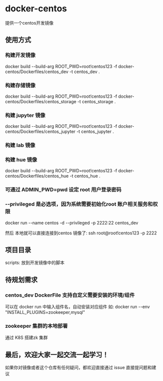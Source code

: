 # docker-centos
提供一个centos开发镜像

## 使用方式
### 构建开发镜像
docker build --build-arg ROOT_PWD=root!centos123 -f docker-centos/Dockerfiles/centos_dev -t centos_dev .

### 构建存储镜像
docker build --build-arg ROOT_PWD=root!centos123 -f docker-centos/Dockerfiles/centos_storage -t centos_storage .

### 构建 jupyter 镜像
docker build --build-arg ROOT_PWD=root!centos123 -f docker-centos/Dockerfiles/centos_jupyter -t centos_jupyter .

### 构建 lab 镜像

### 构建 hue 镜像
docker build --build-arg ROOT_PWD=root!centos123 -f docker-centos/Dockerfiles/centos_hue -t centos_hue .

### 可通过 ADMIN_PWD=pwd 设定 root 用户登录密码
### --privileged 是必选项，因为系统需要初始化root 账户相关服务和权限
docker run --name centos -d --privileged -p 2222:22 centos_dev

然后 本地就可以直接连接到centos 镜像了:
ssh root@root!centos123 -p 2222

## 项目目录
scripts: 放到开发镜像中的脚本

## 待规划需求
### centos_dev DockerFile 支持自定义需要安装的环境/组件
可以在 docker run 中输入组件名，自动安装对应组件
如: docker run --env "INSTALL_PLUGINS=zookeeper,mysql"

### zookeeper 集群的本地部署
通过 K8S 搭建zk 集群

## 最后，欢迎大家一起交流一起学习！
如果你对镜像或者这个仓库有任何疑问，都欢迎直接通过 issue 直接提问题和建议